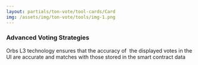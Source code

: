 ```yaml
---
layout: partials/ton-vote/tool-cards/Card
img: /assets/img/ton-vote/tools/img-1.png
---
```



### Advanced Voting Strategies

Orbs L3 technology ensures that the accuracy of  the displayed votes in the UI are accurate and matches with those stored in the smart contract data